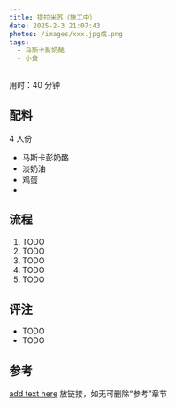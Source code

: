 ```yaml
---
title: 提拉米苏（施工中）
date: 2025-2-3 21:07:43
photos: /images/xxx.jpg或.png
tags:
  - 马斯卡彭奶酪
  - 小食
---
```


用时：40 分钟

## 配料

4 人份

- 马斯卡彭奶酪
- 淡奶油
- 鸡蛋
- 

<!--more-->

## 流程

1. TODO
2. TODO
3. TODO
4. TODO
5. TODO

## 评注

- TODO
- TODO

## 参考

[add text here](add_url_here "打开参考链接") 放链接，如无可删除“参考”章节
